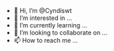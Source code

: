 - 👋 Hi, I’m @Cyndiswt
- 👀 I’m interested in ...
- 🌱 I’m currently learning ...
- 💞️ I’m looking to collaborate on ...
- 📫 How to reach me ...

<!---
Cyndiswt/Cyndiswt is a ✨ special ✨ repository because its `README.md` (this file) appears on your GitHub profile.
You can click the Preview link to take a look at your changes.
--->
